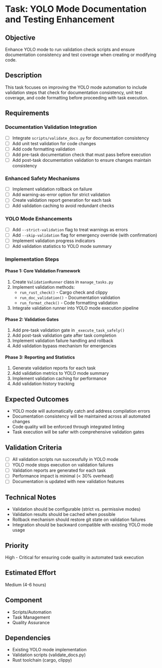 # Task: YOLO Mode Documentation and Testing Enhancement

## Objective
Enhance YOLO mode to run validation check scripts and ensure documentation consistency and test coverage when creating or modifying code.

## Description
This task focuses on improving the YOLO mode automation to include validation steps that check for documentation consistency, unit test coverage, and code formatting before proceeding with task execution.

## Requirements

### Documentation Validation Integration
- [ ] Integrate `scripts/validate_docs.py` for documentation consistency
- [ ] Add unit test validation for code changes
- [ ] Add code formatting validation
- [ ] Add pre-task documentation check that must pass before execution
- [ ] Add post-task documentation validation to ensure changes maintain consistency

### Enhanced Safety Mechanisms
- [ ] Implement validation rollback on failure
- [ ] Add warning-as-error option for strict validation
- [ ] Create validation report generation for each task
- [ ] Add validation caching to avoid redundant checks

### YOLO Mode Enhancements
- [ ] Add `--strict-validation` flag to treat warnings as errors
- [ ] Add `--skip-validation` flag for emergency override (with confirmation)
- [ ] Implement validation progress indicators
- [ ] Add validation statistics to YOLO mode summary

### Implementation Steps

#### Phase 1: Core Validation Framework
1. Create `ValidationRunner` class in `manage_tasks.py`
2. Implement validation methods:
   - `run_rust_check()` - Cargo check and clippy
   - `run_doc_validation()` - Documentation validation
   - `run_format_check()` - Code formatting validation
3. Integrate validation runner into YOLO mode execution pipeline

#### Phase 2: Validation Gates
1. Add pre-task validation gate in `_execute_task_safely()`
2. Add post-task validation gate after task completion
3. Implement validation failure handling and rollback
4. Add validation bypass mechanism for emergencies

#### Phase 3: Reporting and Statistics
1. Generate validation reports for each task
2. Add validation metrics to YOLO mode summary
3. Implement validation caching for performance
4. Add validation history tracking

## Expected Outcomes
- YOLO mode will automatically catch and address compilation errors
- Documentation consistency will be maintained across all automated changes
- Code quality will be enforced through integrated linting
- Task execution will be safer with comprehensive validation gates

## Validation Criteria
- [ ] All validation scripts run successfully in YOLO mode
- [ ] YOLO mode stops execution on validation failures
- [ ] Validation reports are generated for each task
- [ ] Performance impact is minimal (< 30% overhead)
- [ ] Documentation is updated with new validation features

## Technical Notes
- Validation should be configurable (strict vs. permissive modes)
- Validation results should be cached when possible
- Rollback mechanism should restore git state on validation failures
- Integration should be backward compatible with existing YOLO mode usage

## Priority
High - Critical for ensuring code quality in automated task execution

## Estimated Effort
Medium (4-6 hours)

## Component
- Scripts/Automation
- Task Management
- Quality Assurance

## Dependencies
- Existing YOLO mode implementation
- Validation scripts (validate_docs.py)
- Rust toolchain (cargo, clippy)
